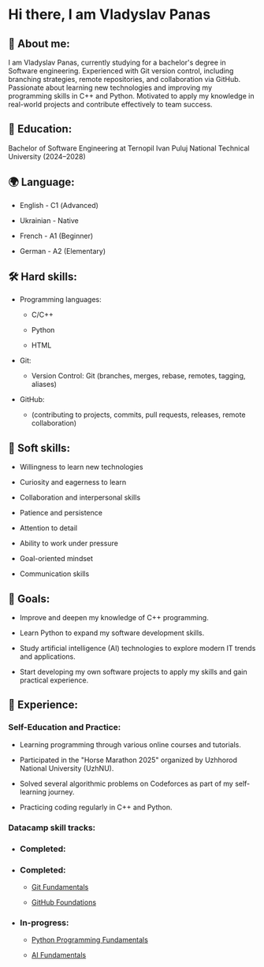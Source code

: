 # Hi there, I am Vladyslav Panas

## 📌 **About me**:

I am Vladyslav Panas, currently studying for a bachelor's degree in Software engineering. Experienced with Git version control, including branching strategies, remote repositories, and collaboration via GitHub. Passionate about learning new technologies and improving my programming skills in C++ and Python. Motivated to apply my knowledge in real-world projects and contribute effectively to team success.

## 🏫 **Education**:

Bachelor of Software Engineering at Ternopil Ivan Puluj National Technical University (2024–2028)

## 🌍 **Language**:

- English - С1 (Advanced)

- Ukrainian - Native

- French - A1 (Beginner)

- German - A2 (Elementary)

## 🛠️ **Hard skills**:

- Programming languages:

    - C/C++

    - Python

    - HTML

- Git:

    - Version Control: Git (branches, merges, rebase, remotes, tagging, aliases)

- GitHub:

    - (contributing to projects, commits, pull requests, releases, remote collaboration)

## 🧠 **Soft skills**:

- Willingness to learn new technologies

- Curiosity and eagerness to learn

- Collaboration and interpersonal skills

- Patience and persistence

- Attention to detail

- Ability to work under pressure

- Goal-oriented mindset

- Communication skills

## 🎯 **Goals**:

- Improve and deepen my knowledge of C++ programming.

- Learn Python to expand my software development skills.

- Study artificial intelligence (AI) technologies to explore modern IT trends and applications.

- Start developing my own software projects to apply my skills and gain practical experience.

## 📝 **Experience**:

### Self-Education and Practice:

- Learning programming through various online courses and tutorials.

- Participated in the "Horse Marathon 2025" organized by Uzhhorod National University (UzhNU).

- Solved several algorithmic problems on Codeforces as part of my self-learning journey.

- Practicing coding regularly in C++ and Python.

### Datacamp skill tracks:

- ### Completed:

- ### Completed:

    - [Git Fundamentals](https://app.datacamp.com/learn/skill-tracks/git-fundamentals)

    - [GitHub Foundations](https://app.datacamp.com/learn/skill-tracks/github-foundations)

- ### In-progress:

    - [Python Programming Fundamentals](https://app.datacamp.com/learn/skill-tracks/python-programming-fundamentals)

    - [AI Fundamentals](https://app.datacamp.com/learn/skill-tracks/ai-fundamentals)
